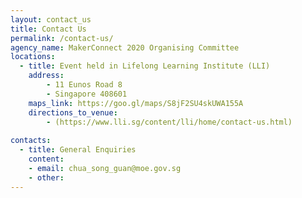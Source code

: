 ```yaml
---
layout: contact_us
title: Contact Us
permalink: /contact-us/
agency_name: MakerConnect 2020 Organising Committee
locations:
  - title: Event held in Lifelong Learning Institute (LLI)
    address:
        - 11 Eunos Road 8
        - Singapore 408601
    maps_link: https://goo.gl/maps/S8jF2SU4skUWA155A
    directions_to_venue:
        - (https://www.lli.sg/content/lli/home/contact-us.html)
    
contacts:
  - title: General Enquiries
    content:
    - email: chua_song_guan@moe.gov.sg
    - other: 
---
```

